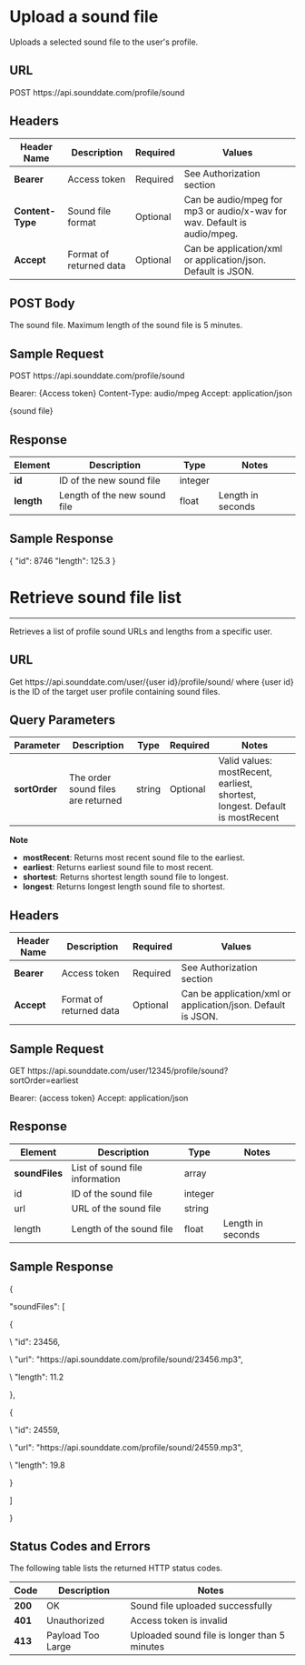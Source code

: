 # Upload a sound file
Uploads a selected sound file to the user's profile.


## URL
POST ht<span>tps://</span>api.sounddate.com/profile/sound

## Headers
| Header Name | Description | Required | Values |
|----------------|---|---|---|
| **Bearer** | Access token | Required | See Authorization section |
| **Content-Type** | Sound file format | Optional | Can be audio/mpeg for mp3 or audio/x-wav for wav. Default is audio/mpeg. |
| **Accept** | Format of returned data | Optional | Can be application/xml or application/json. Default is JSON. |

## POST Body
The sound file. Maximum length of the sound file is 5 minutes.

## Sample Request
POST ht<span>tps://</span>api.sounddate.com/profile/sound

Bearer: {Access token}
Content-Type: audio/mpeg
Accept: application/json

{sound file}

## Response
| Element | Description | Type | Notes |
|---|---|---|---|
| **id** | ID of the new sound file | integer | |
| **length** | Length of the new sound file | float | Length in seconds |

## Sample Response
{
  "id": 8746
  "length": 125.3
}

# Retrieve sound file list
---
Retrieves a list of profile sound URLs and lengths from a specific user.

## URL
Get ht<span>tps://</span>api.sounddate.com/user/{user id}/profile/sound/
where {user id} is the ID of the target user profile containing sound files.

## Query Parameters
Parameter | Description | Type | Required | Notes |
---|---|---|---|---
**sortOrder** | The order sound files are returned | string | Optional | Valid values: mostRecent, earliest, shortest, longest. Default is mostRecent |

**Note**
* **mostRecent**: Returns most recent sound file to the earliest.
* **earliest**: Returns earliest sound file to most recent.
* **shortest**: Returns shortest length sound file to longest.
* **longest**: Returns longest length sound file to shortest.

## Headers
Header Name | Description | Required | Values
---|---|---|---
**Bearer** | Access token | Required | See Authorization section
**Accept** | Format of returned data | Optional | Can be application/xml or application/json. Default is JSON.

## Sample Request
GET ht<span>tps://</span>api.sounddate.com/user/12345/profile/sound?sortOrder=earliest


Bearer: {access token}
Accept: application/json

## Response
Element | Description | Type | Notes
---|---|---|---
**soundFiles** | List of sound file information | array | 
  id | ID of the sound file | integer |
  url | URL of the sound file | string | 
  length | Length of the sound file | float | Length in seconds

## Sample Response
{

  "soundFiles": [

  {

  \  "id": 23456,

  \  "url": "ht<span>tps://</span>api.sounddate.com/profile/sound/23456.mp3",

  \  "length": 11.2

  },

  {

  \  "id": 24559,

  \  "url": "ht<span>tps://</span>api.sounddate.com/profile/sound/24559.mp3",

  \  "length": 19.8

  }

  ]

}

## Status Codes and Errors
The following table lists the returned HTTP status codes.

Code | Description | Notes 
---|---|---
**200** | OK | Sound file uploaded successfully
**401** | Unauthorized | Access token is invalid
**413** | Payload Too Large | Uploaded sound file is longer than 5 minutes